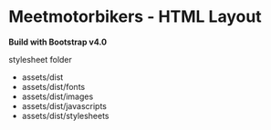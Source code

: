 # Meetmotorbikers - HTML Layout
**Build with Bootstrap v4.0**

stylesheet folder
* assets/dist
* assets/dist/fonts
* assets/dist/images
* assets/dist/javascripts
* assets/dist/stylesheets